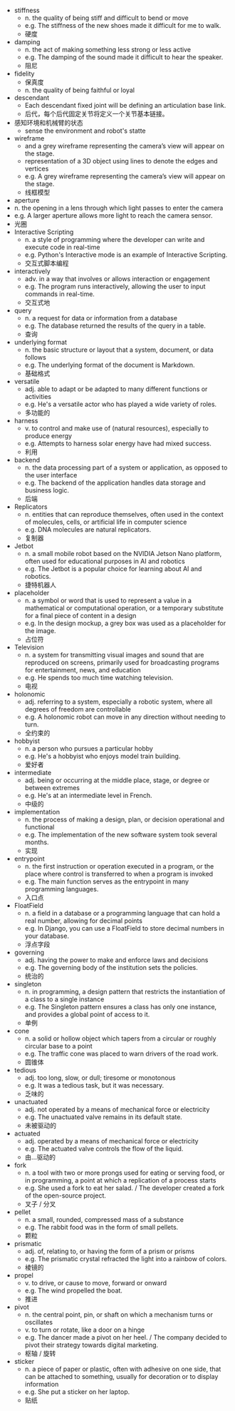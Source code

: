 - stiffness 
  - n. the quality of being stiff and difficult to bend or move
  - e.g. The stiffness of the new shoes made it difficult for me to walk.
  - 硬度
- damping
  - n. the act of making something less strong or less active
  - e.g. The damping of the sound made it difficult to hear the speaker.
  - 阻尼
- fidelity
  - 保真度
  - n. the quality of being faithful or loyal
- descendant 
  - Each descendant fixed joint will be defining an articulation base link. 
  - 后代，每个后代固定关节将定义一个关节基本链接。
- 感知环境和机械臂的状态
  - sense the environment and robot's statte
- wireframe 
  -  and a grey wireframe representing the camera’s view will appear on the stage.
  - representation of a 3D object using lines to denote the edges and vertices
  -  e.g. A grey wireframe representing the camera’s view will appear on the stage.
  -  线框模型
-  aperture 
  - n. the opening in a lens through which light passes to enter the camera
  - e.g. A larger aperture allows more light to reach the camera sensor.
  - 光圈
- Interactive Scripting
    - n. a style of programming where the developer can write and execute code in real-time
    - e.g. Python's Interactive mode is an example of Interactive Scripting.
    - 交互式脚本编程
- interactively
    - adv. in a way that involves or allows interaction or engagement
    - e.g. The program runs interactively, allowing the user to input commands in real-time.
    - 交互式地
- query
    - n. a request for data or information from a database
    - e.g. The database returned the results of the query in a table.
    - 查询
- underlying format
    - n. the basic structure or layout that a system, document, or data follows
    - e.g. The underlying format of the document is Markdown.
    - 基础格式
- versatile
    - adj. able to adapt or be adapted to many different functions or activities
    - e.g. He's a versatile actor who has played a wide variety of roles.
    - 多功能的
- harness
    - v. to control and make use of (natural resources), especially to produce energy
    - e.g. Attempts to harness solar energy have had mixed success.
    - 利用
- backend
    - n. the data processing part of a system or application, as opposed to the user interface
    - e.g. The backend of the application handles data storage and business logic.
    - 后端
- Replicators
    - n. entities that can reproduce themselves, often used in the context of molecules, cells, or artificial life in computer science
    - e.g. DNA molecules are natural replicators.
    - 复制器
- Jetbot
    - n. a small mobile robot based on the NVIDIA Jetson Nano platform, often used for educational purposes in AI and robotics
    - e.g. The Jetbot is a popular choice for learning about AI and robotics.
    - 捷特机器人
- placeholder
    - n. a symbol or word that is used to represent a value in a mathematical or computational operation, or a temporary substitute for a final piece of content in a design
    - e.g. In the design mockup, a grey box was used as a placeholder for the image.
    - 占位符
- Television
    - n. a system for transmitting visual images and sound that are reproduced on screens, primarily used for broadcasting programs for entertainment, news, and education
    - e.g. He spends too much time watching television.
    - 电视
- holonomic
    - adj. referring to a system, especially a robotic system, where all degrees of freedom are controllable
    - e.g. A holonomic robot can move in any direction without needing to turn.
    - 全约束的
- hobbyist
    - n. a person who pursues a particular hobby
    - e.g. He's a hobbyist who enjoys model train building.
    - 爱好者
- intermediate
    - adj. being or occurring at the middle place, stage, or degree or between extremes
    - e.g. He's at an intermediate level in French.
    - 中级的
- implementation
    - n. the process of making a design, plan, or decision operational and functional
    - e.g. The implementation of the new software system took several months.
    - 实现
- entrypoint
    - n. the first instruction or operation executed in a program, or the place where control is transferred to when a program is invoked
    - e.g. The main function serves as the entrypoint in many programming languages.
    - 入口点
- FloatField
    - n. a field in a database or a programming language that can hold a real number, allowing for decimal points
    - e.g. In Django, you can use a FloatField to store decimal numbers in your database.
    - 浮点字段
- governing
    - adj. having the power to make and enforce laws and decisions
    - e.g. The governing body of the institution sets the policies.
    - 统治的
- singleton
    - n. in programming, a design pattern that restricts the instantiation of a class to a single instance
    - e.g. The Singleton pattern ensures a class has only one instance, and provides a global point of access to it.
    - 单例
- cone
    - n. a solid or hollow object which tapers from a circular or roughly circular base to a point
    - e.g. The traffic cone was placed to warn drivers of the road work.
    - 圆锥体
- tedious
    - adj. too long, slow, or dull; tiresome or monotonous
    - e.g. It was a tedious task, but it was necessary.
    - 乏味的
- unactuated
    - adj. not operated by a means of mechanical force or electricity
    - e.g. The unactuated valve remains in its default state.
    - 未被驱动的
- actuated
    - adj. operated by a means of mechanical force or electricity
    - e.g. The actuated valve controls the flow of the liquid.
    - 由...驱动的
- fork
    - n. a tool with two or more prongs used for eating or serving food, or in programming, a point at which a replication of a process starts
    - e.g. She used a fork to eat her salad. / The developer created a fork of the open-source project.
    - 叉子 / 分叉
- pellet
    - n. a small, rounded, compressed mass of a substance
    - e.g. The rabbit food was in the form of small pellets.
    - 颗粒
- prismatic
    - adj. of, relating to, or having the form of a prism or prisms
    - e.g. The prismatic crystal refracted the light into a rainbow of colors.
    - 棱镜的
- propel
    - v. to drive, or cause to move, forward or onward
    - e.g. The wind propelled the boat.
    - 推进
- pivot
    - n. the central point, pin, or shaft on which a mechanism turns or oscillates
    - v. to turn or rotate, like a door on a hinge
    - e.g. The dancer made a pivot on her heel. / The company decided to pivot their strategy towards digital marketing.
    - 枢轴 / 旋转
- sticker
    - n. a piece of paper or plastic, often with adhesive on one side, that can be attached to something, usually for decoration or to display information
    - e.g. She put a sticker on her laptop.
    - 贴纸
